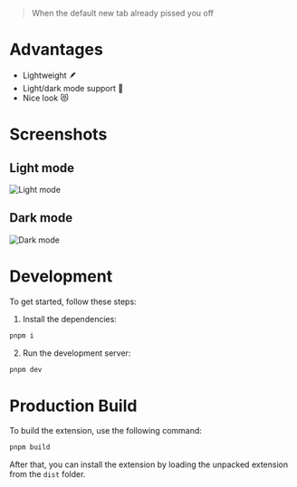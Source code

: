 > When the default new tab already pissed you off

# Advantages

- Lightweight 🪶
- Light/dark mode support 💅
- Nice look 😻

# Screenshots
## Light mode
![Light mode](https://user-images.githubusercontent.com/4437249/172926328-1e98d455-bf6f-4462-ae62-49b9cf75e79e.png)

## Dark mode
![Dark mode](https://user-images.githubusercontent.com/4437249/172926315-99c183db-6c27-4c0b-9307-4af809f3c538.png)

# Development

To get started, follow these steps:

1. Install the dependencies:
```bash
pnpm i
```

2. Run the development server:
```bash
pnpm dev
```

# Production Build

To build the extension, use the following command:

```bash
pnpm build
```

After that, you can install the extension by loading the unpacked extension from the `dist` folder.
